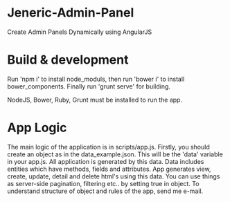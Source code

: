# Jeneric-Admin-Panel
Create Admin Panels Dynamically using AngularJS

# Build & development

Run 'npm i' to install node_moduls, then run 'bower i' to install bower_components.
Finally run 'grunt serve' for building.

NodeJS, Bower, Ruby, Grunt must be installed to run the app.

# App Logic

The main logic of the application is in scripts/app.js. 
Firstly, you should create an object as in the data_example.json. This will be the 'data' variable in your app.js. 
All application is generated by this data. Data includes entities which have methods, fields and attributes.
App generates view, create, update, detail and delete html's using this data. You can use things as server-side pagination, filtering etc.. by setting true in object. To understand structure of object and rules of the app, send me e-mail.
